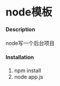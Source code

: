 <!--
 * @Descripttion: 
 * @Date: 2021-07-04 14:59:56
 * @LastEditors: sueRimn
 * @LastEditTime: 2021-07-04 15:01:27
 * @Author: 作者:Mr Liu(L13831467435@163.com)
 * @CSDN Address: https://blog.csdn.net/weixin_47284756
-->
# node模板

#### Description
node写一个后台项目

#### Installation

1.  npm install
2.  node app.js
